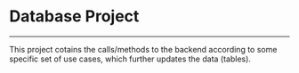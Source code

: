 # Database Project

------------------

This project cotains the calls/methods to the backend according to some specific set of use cases, which further updates the data (tables).


